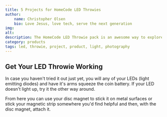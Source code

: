 ```yaml
---
title: 5 Projects for HomeCode LED Throwies
author:
    name: Christopher Olsen
    bio: Love Jesus, love tech, serve the next generation
img: 
alt: 
description: The HomeCode LED Throwie pack is an awesome way to explore light, electricity and photography. 
category: products
tags: led, throwie, project, product, light, photography
---
```


## Get Your LED Throwie Working
In case you haven't tried it out just yet, you will any of your LEDs (light emitting diodes) and have it's arms squeeze the coin battery. If your LED doesn't light up, try it the other way around.

From here you can use your disc magnet to stick it on metal surfaces or stick your magnetic strip somewhere you'd find helpful and then, with the disc magnet, attach it.

